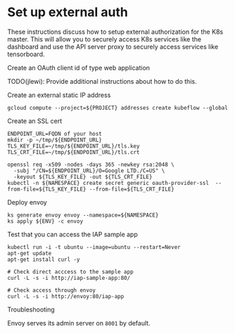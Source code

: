 # Set up external auth

These instructions discuss how to setup external authorization for the K8s master.
This will allow you to securely access K8s services like the dashboard and use the
API server proxy to securely access services like tensorboard.

Create an OAuth client id of type web application

TODO(jlewi): Provide additional instructions about how to do this.

Create an external static IP address

```
gcloud compute --project=${PROJECT} addresses create kubeflow --global
```

Create an SSL cert

```
ENDPOINT_URL=FQDN of your host
mkdir -p ~/tmp/${ENDPOINT_URL}
TLS_KEY_FILE=~/tmp/${ENDPOINT_URL}/tls.key
TLS_CRT_FILE=~/tmp/${ENDPOINT_URL}/tls.crt

openssl req -x509 -nodes -days 365 -newkey rsa:2048 \
  -subj "/CN=${ENDPOINT_URL}/O=Google LTD./C=US" \
  -keyout ${TLS_KEY_FILE} -out ${TLS_CRT_FILE}
kubectl -n ${NAMESPACE} create secret generic oauth-provider-ssl  --from-file=${TLS_KEY_FILE} --from-file=${TLS_CRT_FILE}
```


Deploy envoy

```
ks generate envoy envoy --namespace=${NAMESPACE}
ks apply ${ENV} -c envoy
```

Test that you can access the IAP sample app

```
kubectl run -i -t ubuntu --image=ubuntu --restart=Never
apt-get update
apt-get install curl -y

# Check direct acccess to the sample app
curl -L -s -i http://iap-sample-app:80/

# Check access through envoy
curl -L -s -i http://envoy:80/iap-app
```

Troubleshooting

Envoy serves its admin server on `8001` by default.

